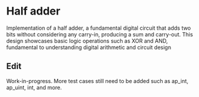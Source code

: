 # Half adder

Implementation of a half adder, a fundamental digital circuit that adds two bits without considering any carry-in, producing a sum and carry-out. This design showcases basic logic operations such as XOR and AND, fundamental to understanding digital arithmetic and circuit design

## Edit
Work-in-progress. More test cases still need to be added such as ap_int, ap_uint, int, and more.
